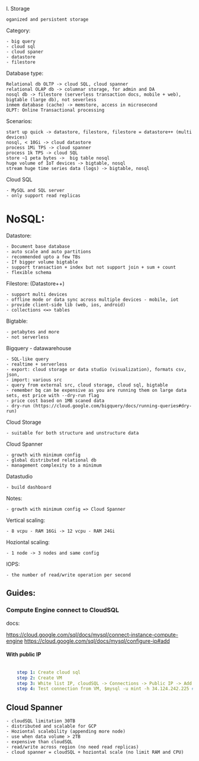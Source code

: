 I. Storage

    oganized and persistent storage

Category:

    - big query
    - cloud sql
    - cloud spaner 
    - datastore
    - filestore

Database type:

    Relational db OLTP -> cloud SQL, cloud spanner 
    relational OLAP db -> columnar storage, for admin and DA
    nosql db -> filestore (serverless transaction docs, mobile + web), bigtable (large db), not severless
    inmem database (cache) -> memstore, access in microsecond
    OLPT: Online Transactional processing

Scenarios:

    start up quick -> datastore, filestore, filestore = datastore++ (multi devices)
    nosql, < 10Gi -> cloud datastore
    process 1Mi TPS -> cloud spanner
    process 1k TPS -> cloud SQL
    store ~1 peta bytes ->  big table nosql
    huge volume of IoT devices -> bigtable, nosql
    stream huge time series data (logs) -> bigtable, nosql

Cloud SQL

    - MySQL and SQL server
    - only support read replicas

# NoSQL:

Datastore:
    
    - Document base database
    - auto scale and auto partitions
    - recommended upto a few TBs
    - If bigger volume bigtable
    - support transaction + index but not support join + sum + count
    - flexible schema

Filestore: (Datastore++)
    
    - support multi devices 
    - offline mode or data sync across multiple devices - mobile, iot
    - provide client-side lib (web, ios, android)
    - collections <=> tables

Bigtable:

    - petabytes and more 
    - not serverless

Bigquery - datawarehouse

    - SQL-like query
    - realtime + serverless
    - export: cloud storage or data studio (visualization), formats csv, json, 
    - import: various src
    - query from external src, cloud storage, cloud sql, bigtable
    - remember bq can be expensive as you are running them on large data sets, est price with --dry-run flag
    - price cost based on 1MB scaned data
    - dry-run (https://cloud.google.com/bigquery/docs/running-queries#dry-run)

Cloud Storage

    - suitable for both structure and unstructure data

Cloud Spanner

    - growth with minimum config
    - global distributed relational db
    - management complexity to a minimum

Datastudio 

    - build dashboard

Notes:

    - growth with minimum config => Cloud Spanner

Vertical scaling:
    
    - 8 vcpu - RAM 16Gi -> 12 vcpu - RAM 24Gi

Hoziontal scaling:

    - 1 node -> 3 nodes and same config

IOPS:

    - the number of read/write operation per second

## Guides:

### Compute Engine connect to CloudSQL

docs: 

https://cloud.google.com/sql/docs/mysql/connect-instance-compute-engine
https://cloud.google.com/sql/docs/mysql/configure-ip#add


#### With public IP

```yaml

    step 1: Create cloud sql
    step 2: Create VM
    step 3: White list IP, cloudSQL -> Connections -> Public IP -> Add Network -> Add public IP of VM to whitelist
    step 4: Test connection from VM, $mysql -u mint -h 34.124.242.225 # 34.124.242.225 is public IP of cloudSQL  
```

## Cloud Spanner

    - cloudSQL limitation 30TB
    - distributed and scalable for GCP
    - Hoziontal scalebility (appending more node)
    - use when data volume > 2TB
    - expensive than cloudSQL
    - read/write across region (no need read replicas)
    - cloud spanner = cloudSQL + hoziontal scale (no limit RAM and CPU)
